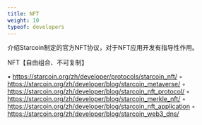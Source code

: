 ```yaml
---
title: NFT
weight: 10
typeof: developers
---
```


介绍Starcoin制定的官方NFT协议，对于NFT应用开发有指导性作用。

<!--more-->

NFT【自由组合、不可复制】

• https://starcoin.org/zh/developer/protocols/starcoin_nft/
◦ https://starcoin.org/zh/developer/blog/starcoin_metaverse/
◦ https://starcoin.org/zh/developer/blog/starcoin_nft_protocol/
◦ https://starcoin.org/zh/developer/blog/starcoin_merkle_nft/
◦ https://starcoin.org/zh/developer/blog/starcoin_nft_application
◦ https://starcoin.org/zh/developer/blog/starcoin_web3_dns/
